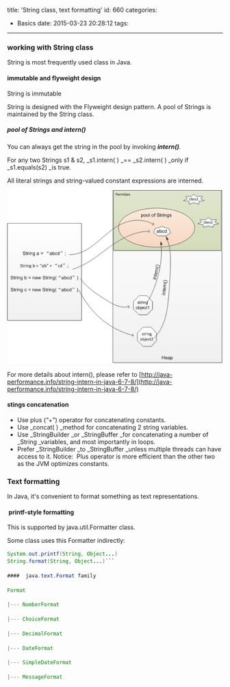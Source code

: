 title: 'String class, text formatting'
id: 660
categories:
  - Basics
date: 2015-03-23 20:28:12
tags:
---

### working with String class

String is most frequently used class in Java.

#### immutable and flyweight design

String is immutable

String is designed with the Flyweight design pattern. A pool of Strings is maintained by the String class.

##### pool of Strings and intern()

You can always get the string in the pool by invoking _**intern()**._

For any two Strings s1 &amp; s2, _s1.intern( ) _== _s2.intern( ) _only if _s1.equals(s2) _is true.

All literal strings and string-valued constant expressions are interned.

![string-intern](/media/string-intern.png)

For more details about intern(), please refer to [http://java-performance.info/string-intern-in-java-6-7-8/](http://java-performance.info/string-intern-in-java-6-7-8/)

#### stings concatenation

*   Use plus (“+”) operator for concatenating constants.
*   Use _concat( ) _method for concatenating 2 string variables.
*   Use _StringBuilder _or _StringBuffer _for concatenating a number of _String _variables, and most importantly in loops.
*   Prefer _StringBuilder _to _StringBuffer _unless multiple threads can have access to it.
Notice:  Plus operator is more efficient than the other two as the JVM optimizes constants.

### Text formatting

In Java, it's convenient to format something as text representations.

####  printf-style formatting

This is supported by java.util.Formatter class.

Some class uses this Formatter indirectly:
``` java
System.out.printf(String, Object...)
String.format(String, Object...)```

####  java.text.Format family

Format

|--- NumberFormat

|--- ChoiceFormat

|--- DecimalFormat

|--- DateFormat

|--- SimpleDateFormat

|--- MessageFormat